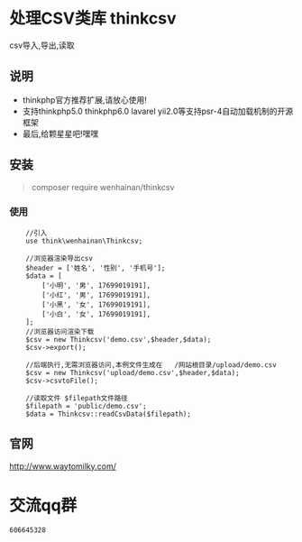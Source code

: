 # 处理CSV类库 thinkcsv
csv导入,导出,读取



## 说明
* thinkphp官方推荐扩展,请放心使用!
* 支持thinkphp5.0 thinkphp6.0 lavarel  yii2.0等支持psr-4自动加载机制的开源框架 
* 最后,给颗星星吧!嘿嘿


## 安装
> composer require wenhainan/thinkcsv


### 使用
```
    //引入 
    use think\wenhainan\Thinkcsv;
    
    //浏览器渲染导出csv
    $header = ['姓名', '性别', '手机号'];
    $data = [
        ['小明', '男', 17699019191],
        ['小红', '男', 17699019191],
        ['小黑', '女', 17699019191],
        ['小白', '女', 17699019191],
    ];
    //浏览器访问渲染下载
    $csv = new Thinkcsv('demo.csv',$header,$data);
    $csv->export();
    
    //后端执行,无需浏览器访问,本例文件生成在   /网站根目录/upload/demo.csv
    $csv = new Thinkcsv('upload/demo.csv',$header,$data);
    $csv->csvtoFile();
    
    //读取文件 $filepath文件路径
    $filepath = 'public/demo.csv';
    $data = Thinkcsv::readCsvData($filepath);
```

## 官网
http://www.waytomilky.com/

# 交流qq群
`606645328`

